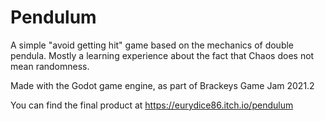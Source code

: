 # Pendulum

A simple "avoid getting hit" game based on the mechanics of double pendula. Mostly a learning experience about the fact that Chaos does not mean randomness.

Made with the Godot game engine, as part of Brackeys Game Jam 2021.2

You can find the final product at https://eurydice86.itch.io/pendulum
